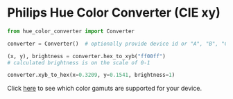 # Philips Hue Color Converter  (CIE xy)

```python
from hue_color_converter import Converter

converter = Converter()  # optionally provide device id or "A", "B", "C" color gamut for more accurate colors

(x, y), brightness = converter.hex_to_xyb("ff00ff")
# calculated brightness is on the scale of 0-1

converter.xyb_to_hex(x=0.3209, y=0.1541, brightness=1)
```

Click [here](https://developers.meethue.com/develop/hue-api/supported-devices/) to see which color gamuts are supported for your device.
